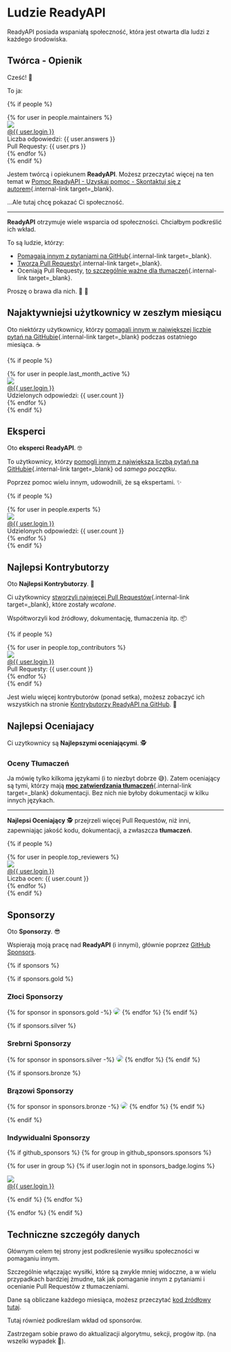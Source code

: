 # Ludzie ReadyAPI

ReadyAPI posiada wspaniałą społeczność, która jest otwarta dla ludzi z każdego środowiska.

## Twórca - Opienik

Cześć! 👋

To ja:

{% if people %}
<div class="user-list user-list-center">
{% for user in people.maintainers %}

<div class="user"><a href="{{ user.url }}" target="_blank"><div class="avatar-wrapper"><img src="{{ user.avatarUrl }}"/></div><div class="title">@{{ user.login }}</div></a> <div class="count">Liczba odpowiedzi: {{ user.answers }}</div><div class="count">Pull Requesty: {{ user.prs }}</div></div>
{% endfor %}

</div>
{% endif %}

Jestem twórcą i opiekunem **ReadyAPI**. Możesz przeczytać więcej na ten temat w [Pomoc ReadyAPI - Uzyskaj pomoc - Skontaktuj się z autorem](help-readyapi.md#connect-with-the-author){.internal-link target=_blank}.

...Ale tutaj chcę pokazać Ci społeczność.

---

**ReadyAPI** otrzymuje wiele wsparcia od społeczności. Chciałbym podkreślić ich wkład.

To są ludzie, którzy:

* [Pomagają innym z pytaniami na GitHub](help-readyapi.md#help-others-with-questions-in-github){.internal-link target=_blank}.
* [Tworzą Pull Requesty](help-readyapi.md#create-a-pull-request){.internal-link target=_blank}.
* Oceniają Pull Requesty, [to szczególnie ważne dla tłumaczeń](contributing.md#translations){.internal-link target=_blank}.

Proszę o brawa dla nich. 👏 🙇

## Najaktywniejsi użytkownicy w zeszłym miesiącu

Oto niektórzy użytkownicy, którzy [pomagali innym w największej liczbie pytań na GitHubie](help-readyapi.md#help-others-with-questions-in-github){.internal-link target=_blank} podczas ostatniego miesiąca. ☕

{% if people %}
<div class="user-list user-list-center">
{% for user in people.last_month_active %}

<div class="user"><a href="{{ user.url }}" target="_blank"><div class="avatar-wrapper"><img src="{{ user.avatarUrl }}"/></div><div class="title">@{{ user.login }}</div></a> <div class="count">Udzielonych odpowiedzi: {{ user.count }}</div></div>
{% endfor %}

</div>
{% endif %}

## Eksperci

Oto **eksperci ReadyAPI**. 🤓

To użytkownicy, którzy [pomogli innym z największa liczbą pytań na GitHubie](help-readyapi.md#help-others-with-questions-in-github){.internal-link target=_blank} od *samego początku*.

Poprzez pomoc wielu innym, udowodnili, że są ekspertami. ✨

{% if people %}
<div class="user-list user-list-center">
{% for user in people.experts %}

<div class="user"><a href="{{ user.url }}" target="_blank"><div class="avatar-wrapper"><img src="{{ user.avatarUrl }}"/></div><div class="title">@{{ user.login }}</div></a> <div class="count">Udzielonych odpowiedzi: {{ user.count }}</div></div>
{% endfor %}

</div>
{% endif %}

## Najlepsi Kontrybutorzy

Oto **Najlepsi Kontrybutorzy**. 👷

Ci użytkownicy [stworzyli najwięcej Pull Requestów](help-readyapi.md#create-a-pull-request){.internal-link target=_blank}, które zostały *wcalone*.

Współtworzyli kod źródłowy, dokumentację, tłumaczenia itp. 📦

{% if people %}
<div class="user-list user-list-center">
{% for user in people.top_contributors %}

<div class="user"><a href="{{ user.url }}" target="_blank"><div class="avatar-wrapper"><img src="{{ user.avatarUrl }}"/></div><div class="title">@{{ user.login }}</div></a> <div class="count">Pull Requesty: {{ user.count }}</div></div>
{% endfor %}

</div>
{% endif %}

Jest wielu więcej kontrybutorów (ponad setka), możesz zobaczyć ich wszystkich na stronie <a href="https://github.com/readyapi/readyapi/graphs/contributors" class="external-link" target="_blank">Kontrybutorzy ReadyAPI na GitHub</a>. 👷

## Najlepsi Oceniajacy

Ci uzytkownicy są **Najlepszymi oceniającymi**. 🕵️

### Oceny Tłumaczeń

Ja mówię tylko kilkoma językami (i to niezbyt dobrze 😅). Zatem oceniający są tymi, którzy mają [**moc zatwierdzania tłumaczeń**](contributing.md#translations){.internal-link target=_blank} dokumentacji. Bez nich nie byłoby dokumentacji w kilku innych językach.

---

**Najlepsi Oceniający** 🕵️ przejrzeli więcej Pull Requestów, niż inni, zapewniając jakość kodu, dokumentacji, a zwłaszcza **tłumaczeń**.

{% if people %}
<div class="user-list user-list-center">
{% for user in people.top_reviewers %}

<div class="user"><a href="{{ user.url }}" target="_blank"><div class="avatar-wrapper"><img src="{{ user.avatarUrl }}"/></div><div class="title">@{{ user.login }}</div></a> <div class="count">Liczba ocen: {{ user.count }}</div></div>
{% endfor %}

</div>
{% endif %}

## Sponsorzy

Oto **Sponsorzy**. 😎

Wspierają moją pracę nad **ReadyAPI** (i innymi), głównie poprzez <a href="https://github.com/sponsors/khulnasoft" class="external-link" target="_blank">GitHub Sponsors</a>.

{% if sponsors %}

{% if sponsors.gold %}

### Złoci Sponsorzy

{% for sponsor in sponsors.gold -%}
<a href="{{ sponsor.url }}" target="_blank" title="{{ sponsor.title }}"><img src="{{ sponsor.img }}" style="border-radius:15px"></a>
{% endfor %}
{% endif %}

{% if sponsors.silver %}

### Srebrni Sponsorzy

{% for sponsor in sponsors.silver -%}
<a href="{{ sponsor.url }}" target="_blank" title="{{ sponsor.title }}"><img src="{{ sponsor.img }}" style="border-radius:15px"></a>
{% endfor %}
{% endif %}

{% if sponsors.bronze %}

### Brązowi Sponsorzy

{% for sponsor in sponsors.bronze -%}
<a href="{{ sponsor.url }}" target="_blank" title="{{ sponsor.title }}"><img src="{{ sponsor.img }}" style="border-radius:15px"></a>
{% endfor %}
{% endif %}

{% endif %}

### Indywidualni Sponsorzy

{% if github_sponsors %}
{% for group in github_sponsors.sponsors %}

<div class="user-list user-list-center">

{% for user in group %}
{% if user.login not in sponsors_badge.logins %}

<div class="user"><a href="{{ user.url }}" target="_blank"><div class="avatar-wrapper"><img src="{{ user.avatarUrl }}"/></div><div class="title">@{{ user.login }}</div></a></div>

{% endif %}
{% endfor %}

</div>

{% endfor %}
{% endif %}

## Techniczne szczegóły danych

Głównym celem tej strony jest podkreślenie wysiłku społeczności w pomaganiu innym.

Szczególnie włączając wysiłki, które są zwykle mniej widoczne, a w wielu przypadkach bardziej żmudne, tak jak pomaganie innym z pytaniami i ocenianie Pull Requestów z tłumaczeniami.

Dane są obliczane każdego miesiąca, możesz przeczytać <a href="https://github.com/readyapi/readyapi/blob/master/.github/actions/people/app/main.py" class="external-link" target="_blank">kod źródłowy tutaj</a>.

Tutaj również podkreślam wkład od sponsorów.

Zastrzegam sobie prawo do aktualizacji algorytmu, sekcji, progów itp. (na wszelki wypadek 🤷).
